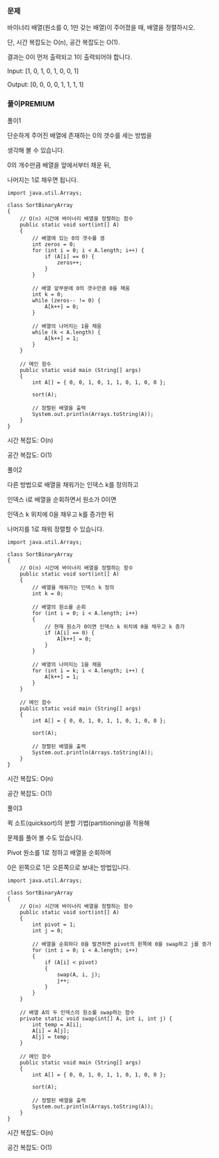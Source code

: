 ### 문제

바이너리 배열(원소를 0, 1만 갖는 배열)이 주어졌을 때, 배열을 정렬하시오.

단, 시간 복잡도는 O(n), 공간 복잡도는 O(1).

결과는 0이 먼저 출력되고 1이 출력되어야 합니다. 

Input: [1, 0, 1, 0, 1, 0, 0, 1]

Output: [0, 0, 0, 0, 1, 1, 1, 1]

### 풀이PREMIUM

풀이1 

단순하게 주어진 배열에 존재하는 0의 갯수를 세는 방법을

생각해 볼 수 있습니다.

 

0의 개수만큼 배열을 앞에서부터 채운 뒤,

나머지는 1로 채우면 됩니다.

 

```
import java.util.Arrays;

class SortBinaryArray
{
	// O(n) 시간에 바이너리 배열을 정렬하는 함수
	public static void sort(int[] A)
	{
		// 배열에 있는 0의 갯수를 셈
		int zeros = 0;
		for (int i = 0; i < A.length; i++) {
			if (A[i] == 0) {
				zeros++;
			}
		}

		// 배열 앞부분에 0의 갯수만큼 0을 채움
		int k = 0;
		while (zeros-- != 0) {
			A[k++] = 0;
		}

		// 배열의 나머지는 1을 채움
		while (k < A.length) {
			A[k++] = 1;
		}
	}

	// 메인 함수
	public static void main (String[] args)
	{
		int A[] = { 0, 0, 1, 0, 1, 1, 0, 1, 0, 0 };

		sort(A);

		// 정렬된 배열을 출력
		System.out.println(Arrays.toString(A));
	}
}
```



시간 복잡도: O(n)

공간 복잡도: O(1)

 

 

풀이2

 

다른 방법으로 배열을 채워가는 인덱스 k를 정의하고

인덱스 i로 배열을 순회하면서 원소가 0이면

인덱스 k 위치에 0을 채우고 k를 증가한 뒤

나머지를 1로 채워 정렬할 수 있습니다.

 

```
import java.util.Arrays;

class SortBinaryArray
{
	// O(n) 시간에 바이너리 배열을 정렬하는 함수
	public static void sort(int[] A)
	{
		// 배열을 채워가는 인덱스 k 정의
		int k = 0;

		// 배열의 원소를 순회
		for (int i = 0; i < A.length; i++)
		{
			// 현재 원소가 0이면 인덱스 k 위치에 0을 채우고 k 증가
			if (A[i] == 0) {
				A[k++] = 0;
			}
		}

		// 배열의 나머지는 1을 채움
		for (int i = k; i < A.length; i++) {
			A[k++] = 1;
		}
	}

	// 메인 함수
	public static void main (String[] args)
	{
		int A[] = { 0, 0, 1, 0, 1, 1, 0, 1, 0, 0 };

		sort(A);

		// 정렬된 배열을 출력
		System.out.println(Arrays.toString(A));
	}
}
```



시간 복잡도: O(n)

공간 복잡도: O(1)

 

 

풀이3

 

퀵 소트(quicksort)의 분할 기법(partitioning)을 적용해

문제를 풀어 볼 수도 있습니다.

 

Pivot 원소를 1로 정하고 배열을 순회하며

0은 왼쪽으로 1은 오른쪽으로 보내는 방법입니다.

 

```
import java.util.Arrays;

class SortBinaryArray
{
	// O(n) 시간에 바이너리 배열을 정렬하는 함수
	public static void sort(int[] A)
	{
		int pivot = 1;
		int j = 0;

		// 배열을 순회하다 0을 발견하면 pivot의 왼쪽에 0을 swap하고 j를 증가
		for (int i = 0; i < A.length; i++)
		{
			if (A[i] < pivot)
			{
				swap(A, i, j);
				j++;
			}
		}
	}

	// 배열 A의 두 인덱스의 원소를 swap하는 함수
	private static void swap(int[] A, int i, int j) {
		int temp = A[i];
		A[i] = A[j];
		A[j] = temp;
	}

	// 메인 함수
	public static void main (String[] args)
	{
		int A[] = { 0, 0, 1, 0, 1, 1, 0, 1, 0, 0 };

		sort(A);

		// 정렬된 배열을 출력
		System.out.println(Arrays.toString(A));
	}
}
```



시간 복잡도: O(n)

공간 복잡도: O(1)